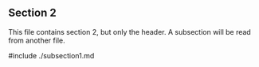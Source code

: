 ## Section 2

This file contains section 2, but only the header. A subsection will be read from another file.

#include ./subsection1.md

